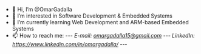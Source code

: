- 👋 Hi, I’m @OmarGadalla
- 👀 I’m interested in Software Development & Embedded Systems
- 🌱 I’m currently learning Web Development and ARM-based Embedded Systems
- 📫 How to reach me: *--- E-mail: omargadalla15@gmail.com --- LinkedIn: https://www.linkedin.com/in/omargadalla/ ---*

<!---
OmarGadalla/OmarGadalla is a ✨ special ✨ repository because its `README.md` (this file) appears on your GitHub profile.
You can click the Preview link to take a look at your changes.
--->

